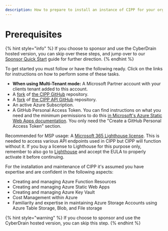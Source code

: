 ```yaml
---
description: How to prepare to install an instance of CIPP for your organisation.
---
```


# Prerequisites

{% hint style="info" %}
If you choose to sponsor and use the CyberDrain hosted version, you can skip over these steps, and jump over to our [Sponsor Quick Start](../sponsor-quick-start.md) guide for further direction.
{% endhint %}

To get started you must follow or have the following ready. Click on the links for instructions on how to perform some of these tasks.

* **When using Multi-Tenant mode:** A Microsoft Partner account with your clients tenant added to this account.
* A [fork](https://docs.github.com/en/get-started/quickstart/fork-a-repo) of [the CIPP GitHub](https://github.com/KelvinTegelaar/CIPP) repository.
* A [fork](https://docs.github.com/en/get-started/quickstart/fork-a-repo) of [the CIPP API GitHub](https://github.com/KelvinTegelaar/CIPP-API) repository.
* An active Azure Subscription.
* A GitHub Personal Access Token. You can find instructions on what you need and the minimum permissions to do this [in Microsoft's Azure Static Web Apps documentation](https://docs.microsoft.com/en-us/azure/static-web-apps/publish-azure-resource-manager?tabs=azure-cli#create-a-github-personal-access-token). You only need the "Create a GitHub Personal Access Token" section.

Recommended for MSP usage: A [Microsoft 365 Lighthouse license](https://learn.microsoft.com/en-us/microsoft-365/lighthouse/m365-lighthouse-sign-up?view=o365-worldwide#steps-to-sign-up-for-microsoft-365-lighthouse). This is needed to access various API endpoints used in CIPP but CIPP will function without it. If you buy a license to Lighthouse for this purpose only, remember to also go to [Lighthouse](https://lighthouse.microsoft.com/) and accept the EULA to properly activate it before continuing.

For the installation and maintenance of CIPP it's assumed you have expertise and are confident in the following aspects:

* Creating and managing Azure Function Resources
* Creating and managing Azure Static Web Apps
* Creating and managing Azure Key Vault
* Cost Management within Azure
* Familiarity and expertise in maintaining Azure Storage Accounts using Azure Table Storage, Blob, and File storage

{% hint style="warning" %}
If you choose to sponsor and use the CyberDrain hosted version, you can skip this step.
{% endhint %}

